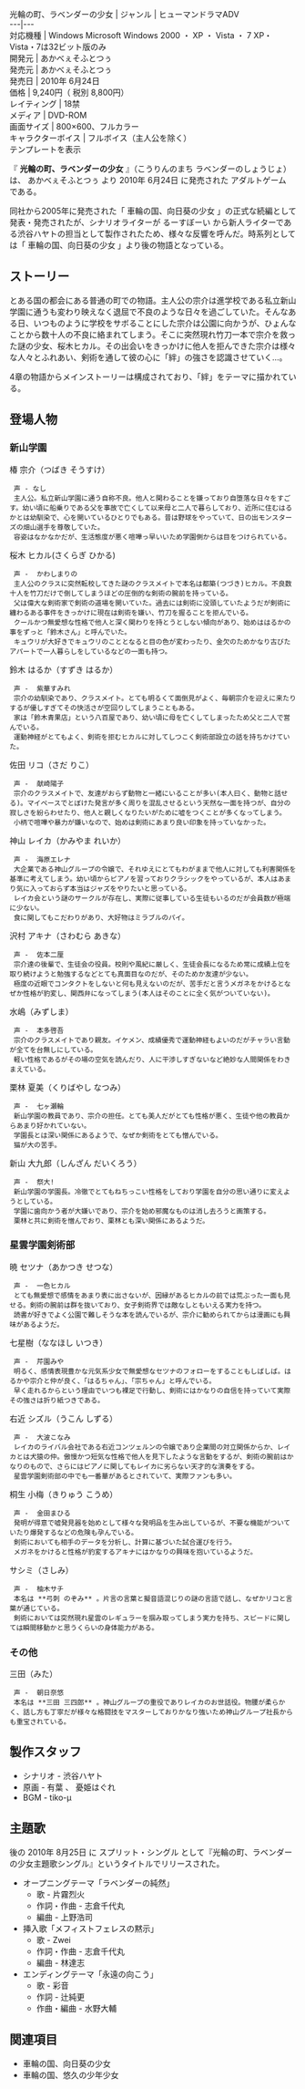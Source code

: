 光輪の町、ラベンダーの少女  |  ジャンル  |  ヒューマンドラマADV   
---|---  
対応機種  |  Windows  Microsoft Windows 2000  ・  XP  ・  Vista  ・  7  XP・Vista・7は32ビット版のみ   
開発元  |  あかべぇそふとつぅ   
発売元  |  あかべぇそふとつぅ   
発売日  |  2010年  6月24日   
価格  |  9,240円（  税別  8,800円）   
レイティング  |  18禁   
メディア  |  DVD-ROM   
画面サイズ  |  800×600、フルカラー   
キャラクターボイス  |  フルボイス（主人公を除く）   
テンプレートを表示  
  
『 **光輪の町、ラベンダーの少女** 』（こうりんのまち ラベンダーのしょうじょ）は、  あかべぇそふとつぅ  より  2010年  6月24日
に発売された  アダルトゲーム  である。

同社から2005年に発売された「  車輪の国、向日葵の少女  」の正式な続編として発表・発売されたが、シナリオライターが  るーすぼーい
から新人ライターである渋谷ハヤトの担当として製作されたため、様々な反響を呼んだ。時系列としては「  車輪の国、向日葵の少女  」より後の物語となっている。

##  ストーリー  

とある国の都会にある普通の町での物語。主人公の宗介は進学校である私立新山学園に通うも変わり映えなく退屈で不良のような日々を過ごしていた。そんなある日、いつものように学校をサボることにした宗介は公園に向かうが、ひょんなことから数十人の不良に絡まれてしまう。そこに突然現れ竹刀一本で宗介を救った謎の少女、桜木ヒカル。その出会いをきっかけに他人を拒んできた宗介は様々な人々とふれあい、剣術を通して彼の心に「絆」の強さを認識させていく…。

4章の物語からメインストーリーは構成されており、「絆」をテーマに描かれている。

##  登場人物  

###  新山学園  

椿 宗介（つばき そうすけ）

     声 - なし 
     主人公。私立新山学園に通う自称不良。他人と関わることを嫌っており自堕落な日々をすごす。幼い頃に船乗りである父を事故で亡くして以来母と二人で暮らしており、近所に住むはるかとは幼馴染で、心を開いているひとりでもある。昔は野球をやっていて、日の出モンスターズの畑山選手を尊敬していた。 
     容姿はなかなかだが、生活態度が悪く喧嘩っ早いいため学園側からは目をつけられている。 
桜木 ヒカル(さくらぎ ひかる)

     声 -  かわしまりの 
     主人公のクラスに突然転校してきた謎のクラスメイトで本名は都築(つづき)ヒカル。不良数十人を竹刀だけで倒してしまうほどの圧倒的な剣術の腕前を持っている。 
     父は偉大な剣術家で剣術の道場を開いていた。過去には剣術に没頭していたようだが剣術に纏わるある事件をきっかけに現在は剣術を嫌い、竹刀を握ることを拒んでいる。 
     クールかつ無愛想な性格で他人と深く関わりを持とうとしない傾向があり、始めははるかの事をずっと「鈴木さん」と呼んでいた。 
     キュウリが大好きでキュウリのこととなると目の色が変わったり、金欠のためかなり古びたアパートで一人暮らしをしているなどの一面も持つ。 
鈴木 はるか（すずき はるか）

     声 -  紫華すみれ 
     宗介の幼馴染であり、クラスメイト。とても明るくて面倒見がよく、毎朝宗介を迎えに来たりするが優しすぎてその快活さが空回りしてしまうこともある。 
     家は「鈴木青果店」という八百屋であり、幼い頃に母を亡くしてしまったため父と二人で営んでいる。 
     運動神経がとてもよく、剣術を拒むヒカルに対してしつこく剣術部設立の話を持ちかけていた。 
佐田 リコ（さだ りこ）

     声 -  献崎陽子 
     宗介のクラスメイトで、友達がおらず動物と一緒にいることが多い(本人曰く、動物と話せる)。マイペースでとぼけた発言が多く周りを混乱させるという天然な一面を持つが、自分の寂しさを紛らわせたり、他人と親しくなりたいがために嘘をつくことが多くなってしまう。 
     小柄で喧嘩や暴力が嫌いなので、始めは剣術にあまり良い印象を持っていなかった。 
神山 レイカ（かみやま れいか）

     声 -  海原エレナ 
     大企業である神山グループの令嬢で、それゆえにとてもわがままで他人に対しても利害関係を基準に考えてしまう。幼い頃からピアノを習っておりクラシックをやっているが、本人はあまり気に入っておらず本当はジャズをやりたいと思っている。 
     レイカ会という謎のサークルが存在し、実際に従事している生徒もいるのだが会員数が極端に少ない。 
     食に関してもこだわりがあり、大好物はミラブルのパイ。 
沢村 アキナ（さわむら あきな）

     声 -  佐本二厘 
     宗介達の後輩で、生徒会の役員。校則や風紀に厳しく、生徒会長になるため常に成績上位を取り続けようと勉強するなどとても真面目なのだが、そのためか友達が少ない。 
     極度の近眼でコンタクトをしないと何も見えないのだが、苦手だと言うメガネをかけるとなぜか性格が豹変し、関西弁になってしまう(本人はそのことに全く気がついていない)。 
水嶋（みずしま）

     声 -  本多啓吾 
     宗介のクラスメイトであり親友。イケメン、成績優秀で運動神経もよいのだがチャラい言動が全てを台無しにしている。 
     軽い性格であるがその場の空気を読んだり、人に干渉しすぎないなど絶妙な人間関係をわきまえている。 
栗林 夏美（くりばやし なつみ）

     声 -  七ヶ瀬輪 
     新山学園の教員であり、宗介の担任。とても美人だがとても性格が悪く、生徒や他の教員からあまり好かれていない。 
     学園長とは深い関係にあるようで、なぜか剣術をとても憎んでいる。 
     猫が大の苦手。 
新山 大九郎（しんざん だいくろう）

     声 -  祭大! 
     新山学園の学園長。冷徹でとてもねちっこい性格をしており学園を自分の思い通りに変えようとしている。 
     学園に歯向かう者が大嫌いであり、宗介を始め邪魔なものは消し去ろうと画策する。 
     栗林と共に剣術を憎んでおり、栗林とも深い関係にあるようだ。 

###  星雲学園剣術部  

暁 セツナ（あかつき せつな）

     声 -  一色ヒカル 
     とても無愛想で感情をあまり表に出さないが、因縁があるヒカルの前では荒ぶった一面も見せる。剣術の腕前は群を抜いており、女子剣術界では敵なしともいえる実力を持つ。 
     読書が好きでよく公園で難しそうな本を読んでいるが、宗介に勧められてからは漫画にも興味があるようだ。 
七星樹（ななほし いつき）

     声 -  芹園みや 
     明るく、感情表現豊かな元気系少女で無愛想なセツナのフォローをすることもしばしば。はるかや宗介と仲が良く、「はるちゃん」、「宗ちゃん」と呼んでいる。 
     早く走れるからという理由でいつも裸足で行動し、剣術にはかなりの自信を持っていて実際その強さは折り紙つきである。 
右近 シズル（うこん しずる）

     声 -  大波こなみ 
     レイカのライバル会社である右近コンツェルンの令嬢であり企業間の対立関係からか、レイカとは犬猿の仲。傲慢かつ短気な性格で他人を見下したような言動をするが、剣術の腕前はかなりのもので、さらにはピアノに関してもレイカに劣らない天才的な演奏をする。 
     星雲学園剣術部の中でも一番華があるとされていて、実際ファンも多い。 
桐生 小梅（きりゅう こうめ）

     声 -  金田まひる 
     発明が得意で嘘発見器を始めとして様々な発明品を生み出しているが、不要な機能がついていたり爆発するなどの危険も孕んでいる。 
     剣術においても相手のデータを分析し、計算に基づいた試合運びを行う。 
     メガネをかけると性格が豹変するアキナにはかなりの興味を抱いているようだ。 
サシミ（さしみ）

     声 -  柚木サチ 
     本名は **弓刺 のぞみ** 。片言の言葉と擬音語混じりの謎の言語で話し、なぜかリコと言葉が通じている。 
     剣術においては突然現れ星雲のレギュラーを掴み取ってしまう実力を持ち、スピードに関しては瞬間移動かと思うくらいの身体能力がある。 

###  その他  

三田（みた）

     声 -  朝日奈悠 
     本名は **三田 三四郎** 。神山グループの重役でありレイカのお世話役。物腰が柔らかく、話し方も丁寧だが様々な格闘技をマスターしておりかなり強いため神山グループ社長からも重宝されている。 

##  製作スタッフ  

  * シナリオ -  渋谷ハヤト 
  * 原画 -  有葉  、  憂姫はぐれ 
  * BGM -  tiko-μ 

##  主題歌  

後の  2010年  8月25日  に  スプリット・シングル  として『光輪の町、ラベンダーの少女主題歌シングル』というタイトルでリリースされた。

  * オープニングテーマ「ラベンダーの純然」 
    * 歌 -  片霧烈火 
    * 作詞・作曲 -  志倉千代丸 
    * 編曲 -  上野浩司 
  * 挿入歌「メフィストフェレスの黙示」 
    * 歌 -  Zwei 
    * 作詞・作曲 -  志倉千代丸 
    * 編曲 -  林達志 
  * エンディングテーマ「永遠の向こう」 
    * 歌 -  彩音 
    * 作詞 -  辻純更 
    * 作曲・編曲 -  水野大輔 

##  関連項目  

  * 車輪の国、向日葵の少女 
  * 車輪の国、悠久の少年少女 

